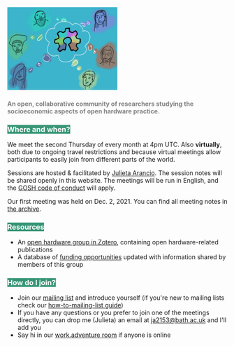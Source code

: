  <img src="imgs/image.png" width="50%">
 
#### <span style="color: grey">An open, collaborative community of researchers studying the socioeconomic aspects of open hardware practice.</span>

### <span style="color: white; background-color: #369574;">Where and when?</span>

We meet the second Thursday of every month at 4pm UTC. Also **virtually**, both due to ongoing travel restrictions and because virtual meetings allow participants to easily join from different parts of the world. 

Sessions are hosted & facilitated by [Julieta Arancio](https://drexel.edu/coas/faculty-research/faculty-directory/postdocs/arancio-julieta/). The session notes will be shared openly in this website. The meetings will be run in English, and the [GOSH code of conduct](https://openhardware.science/gosh-2017/gosh-code-of-conduct/) will apply.  

Our first meeting was held on Dec. 2, 2021. You can find all meeting notes in [the archive](meeting-archive.md).

### <span style="color: white; background-color: #369574;">Resources</span>
- An [open hardware group in Zotero](https://www.zotero.org/groups/2312397/open_hardware), containing open hardware-related publications
- A database of [funding opportunities](funding.md) updated with information shared by members of this group

### <span style="color: white; background-color: #369574;">How do I join?</span>

- Join our [mailing list](https://lists.bath.ac.uk/sympa/subscribe/oh-research) and introduce yourself (if you're new to mailing lists check our [how-to-mailing-list guide](mailing-list.md))
- If you have any questions or you prefer to join one of the meetings directly, you can drop me (Julieta) an email at <a href="mailto:ja2153@bath.ac.uk">ja2153@bath.ac.uk</a> and I'll add you
- Say hi in our [work.adventure room](https://play.workadventu.re/@/open-hardware-research-group/open-hardware-research-group/open-hardware-research-group) if anyone is online
